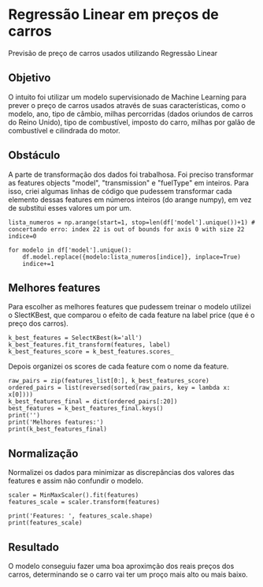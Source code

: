 # Regressão Linear em preços de carros
Previsão de preço de carros usados utilizando Regressão Linear

## Objetivo
O intuito foi utilizar um modelo supervisionado de Machine Learning para prever o preço de carros usados através de suas características, como o modelo, ano, tipo de câmbio, milhas percorridas (dados oriundos de carros do Reino Unido), tipo de combustível, imposto do carro, milhas por galão de combustível e cilindrada do motor.

## Obstáculo
A parte de transformação dos dados foi trabalhosa. Foi preciso transformar as features objects "model", "transmission" e "fuelType" em inteiros. 
Para isso, criei algumas linhas de código que pudessem transformar cada elemento dessas features em números inteiros (do arange numpy), em vez de substitui esses valores um por um.

~~~
lista_numeros = np.arange(start=1, stop=len(df['model'].unique())+1) # concertando erro: index 22 is out of bounds for axis 0 with size 22
indice=0

for modelo in df['model'].unique():
    df.model.replace({modelo:lista_numeros[indice]}, inplace=True)
    indice+=1
~~~

## Melhores features
Para escolher as melhores features que pudessem treinar o modelo utilizei o SlectKBest, que comparou o efeito de cada feature na label price (que é o preço dos carros).

~~~
k_best_features = SelectKBest(k='all')
k_best_features.fit_transform(features, label)
k_best_features_score = k_best_features.scores_
~~~

Depois organizei os scores de cada feature com o nome da feature.

~~~
raw_pairs = zip(features_list[0:], k_best_features_score)
ordered_pairs = list(reversed(sorted(raw_pairs, key = lambda x: x[0])))
k_best_features_final = dict(ordered_pairs[:20])
best_features = k_best_features_final.keys()
print('')
print('Melhores features:')
print(k_best_features_final)
~~~

## Normalização
Normalizei os dados para minimizar as discrepâncias dos valores das features e assim não confundir o modelo. 

~~~
scaler = MinMaxScaler().fit(features)
features_scale = scaler.transform(features)

print('Features: ', features_scale.shape)
print(features_scale)
~~~

## Resultado
O modelo conseguiu fazer uma boa aproximção dos reais preços dos carros, determinando se o carro vai ter um proço mais alto ou mais baixo.


